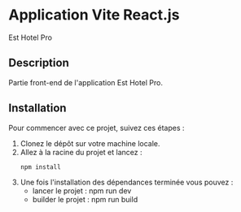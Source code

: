 # Application Vite React.js

Est Hotel Pro

## Description

Partie front-end de l'application Est Hotel Pro.

## Installation

Pour commencer avec ce projet, suivez ces étapes :

1. Clonez le dépôt sur votre machine locale.
2. Allez à la racine du projet et lancez :
   ```bash
   npm install
3. Une fois l'installation des dépendances terminée vous pouvez :
   - lancer le projet : npm run dev
   - builder le projet : npm run build
   
